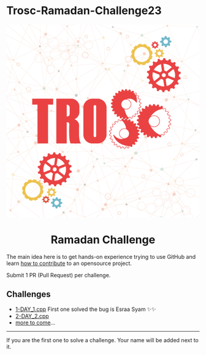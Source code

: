 # Trosc-Ramadan-Challenge23

<div align="center">
  <img src="./TROSC.png" />
  <h1>Ramadan Challenge</h1>
</div>


The main idea here is to get hands-on experience trying to use GitHub and learn [how to contribute](https://youtu.be/gnajwrgBNRw) to an opensource project.

Submit 1 PR (Pull Request) per challenge.

## Challenges
- [1-DAY_1.cpp](./Challeges/DAY_01.cpp)  First one solved the bug is Esraa Syam ✨✨
- [2-DAY_2.cpp](./Challeges/DAY_02.cpp)
- [more to come](../../issues)...

---
If you are the first one to solve a challenge. Your name will be added next to it.
